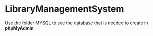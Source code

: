 # LibraryManagementSystem


Use the folder MYSQL to see the database that is needed to create in <b>phpMyAdmin</b>
